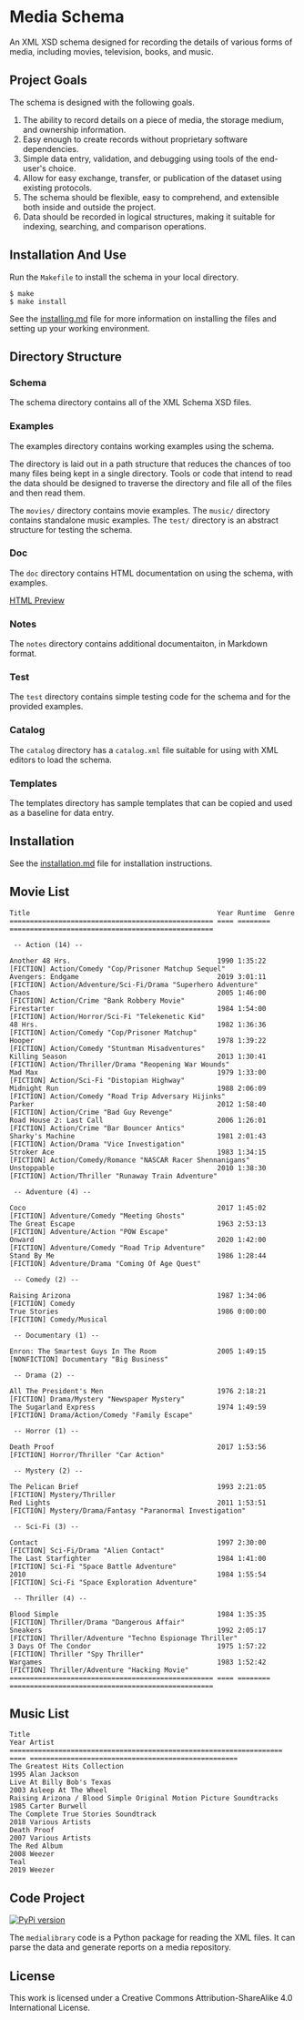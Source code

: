 # Media Schema

An XML XSD schema designed for recording the details of various forms of media,
including movies, television, books, and music.

## Project Goals

The schema is designed with the following goals.


1. The ability to record details on a piece of media, the storage medium, and ownership information.
2. Easy enough to create records without proprietary software dependencies.
3. Simple data entry, validation, and debugging using tools of the end-user's choice.
4. Allow for easy exchange, transfer, or publication of the dataset using existing protocols.
5. The schema should be flexible, easy to comprehend, and extensible both inside and outside the project.
6. Data should be recorded in logical structures, making it suitable for indexing, searching, and comparison operations.


## Installation And Use

Run the `Makefile` to install the schema in your local directory.

```
$ make
$ make install
```

See the [installing.md](notes/installing.md) file for more information on installing the files and setting up your working environment.

## Directory Structure

### Schema

The schema directory contains all of the XML Schema XSD files.

### Examples

The examples directory contains working examples using the schema.

The directory is laid out in a path structure that reduces the chances of too many files being kept in a
single directory.  Tools or code that intend to read the data should be designed to traverse the directory and
file all of the files and then read them.

The `movies/` directory contains movie examples.  The `music/` directory contains standalone music examples.
The `test/` directory is an abstract structure for testing the schema.

### Doc

The `doc` directory contains HTML documentation on using the schema, with examples.

[HTML Preview](http://htmlpreview.github.io/?https://github.com/cjcodeproj/vtmedia-schema/blob/main/doc/index.html)

### Notes

The `notes` directory contains additional documentaiton, in Markdown format.

### Test

The `test` directory contains simple testing code for the schema and for the provided examples.

### Catalog

The `catalog` directory has a `catalog.xml` file suitable for using with XML editors to load the schema.

### Templates

The templates directory has sample templates that can be copied and used as a baseline for data entry.

## Installation

See the [installation.md](notes/installation.md) file for installation instructions.

## Movie List
```
Title                                              Year Runtime  Genre
================================================== ==== ======== ==================================================

 -- Action (14) --

Another 48 Hrs.                                    1990 1:35:22  [FICTION] Action/Comedy "Cop/Prisoner Matchup Sequel"
Avengers: Endgame                                  2019 3:01:11  [FICTION] Action/Adventure/Sci-Fi/Drama "Superhero Adventure"
Chaos                                              2005 1:46:00  [FICTION] Action/Crime "Bank Robbery Movie"
Firestarter                                        1984 1:54:00  [FICTION] Action/Horror/Sci-Fi "Telekenetic Kid"
48 Hrs.                                            1982 1:36:36  [FICTION] Action/Comedy "Cop/Prisoner Matchup"
Hooper                                             1978 1:39:22  [FICTION] Action/Comedy "Stuntman Misadventures"
Killing Season                                     2013 1:30:41  [FICTION] Action/Thriller/Drama "Reopening War Wounds"
Mad Max                                            1979 1:33:00  [FICTION] Action/Sci-Fi "Distopian Highway"
Midnight Run                                       1988 2:06:09  [FICTION] Action/Comedy "Road Trip Adversary Hijinks"
Parker                                             2012 1:58:40  [FICTION] Action/Crime "Bad Guy Revenge"
Road House 2: Last Call                            2006 1:26:01  [FICTION] Action/Crime "Bar Bouncer Antics"
Sharky's Machine                                   1981 2:01:43  [FICTION] Action/Drama "Vice Investigation"
Stroker Ace                                        1983 1:34:15  [FICTION] Action/Comedy/Romance "NASCAR Racer Shennanigans"
Unstoppable                                        2010 1:38:30  [FICTION] Action/Thriller "Runaway Train Adventure"

 -- Adventure (4) --

Coco                                               2017 1:45:02  [FICTION] Adventure/Comedy "Meeting Ghosts"
The Great Escape                                   1963 2:53:13  [FICTION] Adventure/Action "POW Escape"
Onward                                             2020 1:42:00  [FICTION] Adventure/Comedy "Road Trip Adventure"
Stand By Me                                        1986 1:28:44  [FICTION] Adventure/Drama "Coming Of Age Quest"

 -- Comedy (2) --

Raising Arizona                                    1987 1:34:06  [FICTION] Comedy
True Stories                                       1986 0:00:00  [FICTION] Comedy/Musical

 -- Documentary (1) --

Enron: The Smartest Guys In The Room               2005 1:49:15  [NONFICTION] Documentary "Big Business"

 -- Drama (2) --

All The President's Men                            1976 2:18:21  [FICTION] Drama/Mystery "Newspaper Mystery"
The Sugarland Express                              1974 1:49:59  [FICTION] Drama/Action/Comedy "Family Escape"

 -- Horror (1) --

Death Proof                                        2017 1:53:56  [FICTION] Horror/Thriller "Car Action"

 -- Mystery (2) --

The Pelican Brief                                  1993 2:21:05  [FICTION] Mystery/Thriller
Red Lights                                         2011 1:53:51  [FICTION] Mystery/Drama/Fantasy "Paranormal Investigation"

 -- Sci-Fi (3) --

Contact                                            1997 2:30:00  [FICTION] Sci-Fi/Drama "Alien Contact"
The Last Starfighter                               1984 1:41:00  [FICTION] Sci-Fi "Space Battle Adventure"
2010                                               1984 1:55:54  [FICTION] Sci-Fi "Space Exploration Adventure"

 -- Thriller (4) --

Blood Simple                                       1984 1:35:35  [FICTION] Thriller/Drama "Dangerous Affair"
Sneakers                                           1992 2:05:17  [FICTION] Thriller/Adventure "Techno Espionage Thriller"
3 Days Of The Condor                               1975 1:57:22  [FICTION] Thriller "Spy Thriller"
Wargames                                           1983 1:52:42  [FICTION] Thriller/Adventure "Hacking Movie"
================================================== ==== ======== ==================================================
```

## Music List

```
Title                                                               Year Artist
=================================================================== ==== ===================================================
The Greatest Hits Collection                                        1995 Alan Jackson
Live At Billy Bob's Texas                                           2003 Asleep At The Wheel
Raising Arizona / Blood Simple Original Motion Picture Soundtracks  1985 Carter Burwell
The Complete True Stories Soundtrack                                2018 Various Artists
Death Proof                                                         2007 Various Artists
The Red Album                                                       2008 Weezer
Teal                                                                2019 Weezer
```

## Code Project

[![PyPi version](https://img.shields.io/pypi/v/medialibrary)](https://pypi.org/project/medialibrary/)

The `medialibrary` code is a Python package for reading the XML files.  It can parse the data and generate reports
on a media repository.


## License

This work is licensed under a Creative Commons Attribution-ShareAlike 4.0 International License.

